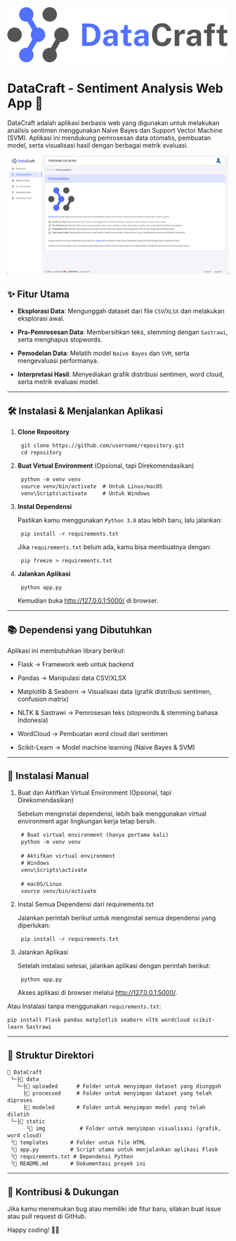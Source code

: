 
![Logo DataCraft](https://github.com/ahmadngiliyun00/datacraft/blob/main/static/img/Logo-DataCraft-Horizontal.png?raw=true)

# DataCraft - Sentiment Analysis Web App 🚀

DataCraft adalah aplikasi berbasis web yang digunakan untuk melakukan analisis sentimen menggunakan Naive Bayes dan Support Vector Machine (SVM). Aplikasi ini mendukung pemrosesan data otomatis, pembuatan model, serta visualisasi hasil dengan berbagai metrik evaluasi.

![Tentang DataCraft](https://github.com/ahmadngiliyun00/datacraft/blob/main/static/img/Tentang-Aplikasi.png?raw=true)

## ✨ Fitur Utama

 - **Eksplorasi Data**: Mengunggah dataset dari file `CSV`/`XLSX` dan
   melakukan eksplorasi awal.
   
-  **Pra-Pemrosesan Data**: Membersihkan teks, stemming dengan `Sastrawi`,
   serta menghapus stopwords.
   
-  **Pemodelan Data**: Melatih model `Naive Bayes` dan `SVM`, serta
   mengevaluasi performanya.
   
-  **Interpretasi Hasil**: Menyediakan grafik distribusi sentimen, word
   cloud, serta metrik evaluasi model.
---
## 🛠 Instalasi & Menjalankan Aplikasi

1. **Clone Repository**

		git clone https://github.com/username/repository.git
		cd repository

2. **Buat Virtual Environment** (Opsional, tapi Direkomendasikan)

		python -m venv venv
		source venv/bin/activate  # Untuk Linux/macOS
		venv\Scripts\activate     # Untuk Windows

3. **Instal Dependensi**

	Pastikan kamu menggunakan `Python 3.8` atau lebih baru, lalu jalankan:

		pip install -r requirements.txt

	Jika `requirements.txt` belum ada, kamu bisa membuatnya dengan:

		pip freeze > requirements.txt

4. **Jalankan Aplikasi**

		python app.py

	Kemudian buka http://127.0.0.1:5000/ di browser.

---
## 📚 Dependensi yang Dibutuhkan

Aplikasi ini membutuhkan library berikut:

- Flask → Framework web untuk backend

- Pandas → Manipulasi data CSV/XLSX

- Matplotlib & Seaborn → Visualisasi data (grafik distribusi sentimen, confusion matrix)

- NLTK & Sastrawi → Pemrosesan teks (stopwords & stemming bahasa Indonesia)

- WordCloud → Pembuatan word cloud dari sentimen

- Scikit-Learn → Model machine learning (Naive Bayes & SVM)

---
## 📌 Instalasi Manual

1. Buat dan Aktifkan Virtual Environment (Opsional, tapi Direkomendasikan)

	Sebelum menginstal dependensi, lebih baik menggunakan virtual environment agar lingkungan kerja tetap bersih.

		# Buat virtual environment (hanya pertama kali)
		python -m venv venv

		# Aktifkan virtual environment
		# Windows
		venv\Scripts\activate

		# macOS/Linux
		source venv/bin/activate

2. Instal Semua Dependensi dari requirements.txt

	Jalankan perintah berikut untuk menginstal semua dependensi yang diperlukan:

		pip install -r requirements.txt

3. Jalankan Aplikasi

	Setelah instalasi selesai, jalankan aplikasi dengan perintah berikut:

		python app.py

	Akses aplikasi di browser melalui http://127.0.0.1:5000/.


Atau Instalasi tanpa menggunakan `requirements.txt`:

	pip install Flask pandas matplotlib seaborn nltk wordcloud scikit-learn Sastrawi

---
## 📂 Struktur Direktori

	📆 DataCraft
	 └─├📂 data
	   └─├📂 uploaded      # Folder untuk menyimpan dataset yang diunggah
	     ├📂 processed     # Folder untuk menyimpan dataset yang telah diproses
	     ├📂 modeled       # Folder untuk menyimpan model yang telah dilatih
	 └─├📂 static
	      └📂 img           # Folder untuk menyimpan visualisasi (grafik, word cloud)
	 └📂 templates       # Folder untuk file HTML
	 └📄 app.py          # Script utama untuk menjalankan aplikasi Flask
	 └📄 requirements.txt # Dependensi Python
	 └📄 README.md       # Dokumentasi proyek ini

---
## 📧 Kontribusi & Dukungan

Jika kamu menemukan bug atau memiliki ide fitur baru, silakan buat issue atau pull request di GitHub.

Happy coding! 🚀🔥